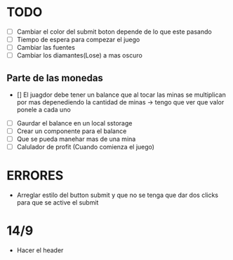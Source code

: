 # TODO

- [ ] Cambiar el color del submit boton depende de lo que este pasando
- [ ] Tiempo de espera para compezar el juego
- [ ] Cambiar las fuentes 
- [ ] Cambiar los diamantes(Lose) a mas oscuro 

## Parte de las monedas
- [] El juagdor debe tener un balance que al tocar las minas se multiplican por mas depenediendo la cantidad de minas
    -> tengo que ver que valor ponele a cada uno
- [ ] Gaurdar el balance en un local sstorage 
- [ ] Crear un componente para el balance
- [ ] Que se pueda manehar mas de una mina
- [ ] Calulador de profit (Cuando comienza el juego)

# ERRORES

- Arreglar estilo del button submit y que no se tenga que dar dos clicks para que se active el submit

# 14/9

- Hacer el header